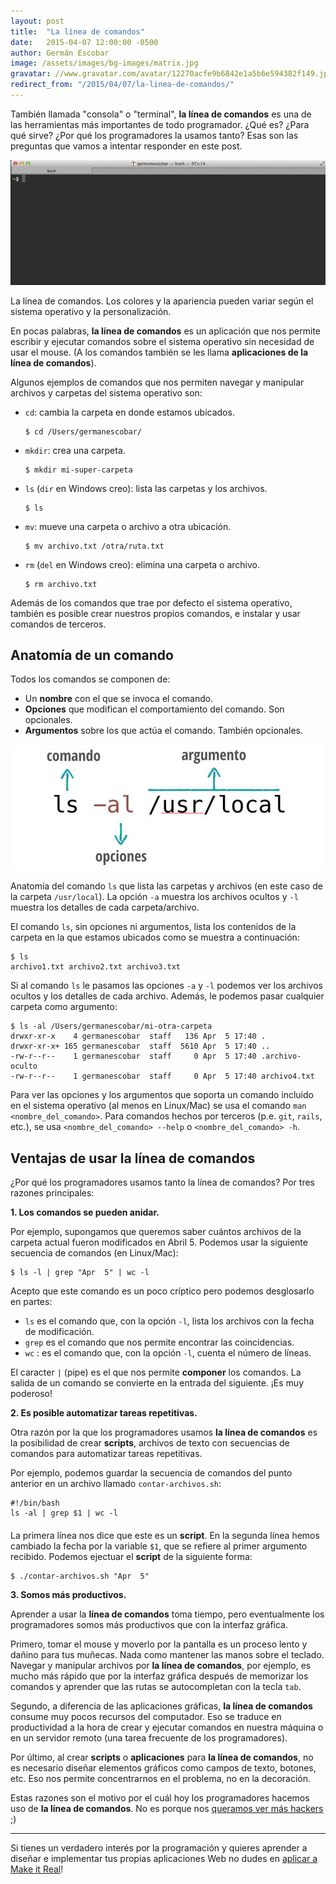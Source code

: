 ```yaml
---
layout: post
title:  "La línea de comandos"
date:   2015-04-07 12:00:00 -0500
author: Germán Escobar
image: /assets/images/bg-images/matrix.jpg
gravatar: //www.gravatar.com/avatar/12270acfe9b6842e1a5b6e594382f149.jpg?s=80
redirect_from: "/2015/04/07/la-linea-de-comandos/"
---
```


También llamada "consola" o "terminal", **la línea de comandos** es una de las herramientas más importantes de todo programador. ¿Qué es? ¿Para qué sirve? ¿Por qué los programadores la usamos tanto? Esas son las preguntas que vamos a intentar responder en este post.<!-- more -->

<img src="/assets/images/cli.jpg" alt="Screenshots" class="photo">

<p class="photo-description">La línea de comandos. Los colores y la apariencia pueden variar según el sistema operativo y la personalización.</p>

En pocas palabras, **la línea de comandos** es un aplicación que nos permite escribir y ejecutar comandos sobre el sistema operativo sin necesidad de usar el mouse. (A los comandos también se les llama **aplicaciones de la línea de comandos**).

Algunos ejemplos de comandos que nos permiten navegar y manipular archivos y carpetas del sistema operativo son:

* `cd`: cambia la carpeta en donde estamos ubicados.
  <pre><code class="language-none">$ cd /Users/germanescobar/</code></pre>
* `mkdir`: crea una carpeta.
  <pre><code class="language-none">$ mkdir mi-super-carpeta</code></pre>
* `ls` (`dir` en Windows creo): lista las carpetas y los archivos.
  <pre><code class="language-none">$ ls</code></pre>
* `mv`: mueve una carpeta o archivo a otra ubicación.
  <pre><code class="language-none">$ mv archivo.txt /otra/ruta.txt</code></pre>
* `rm` (`del` en Windows creo): elimina una carpeta o archivo.
  <pre><code class="language-none">$ rm archivo.txt</code></pre>

Además de los comandos que trae por defecto el sistema operativo, también es posible crear nuestros propios comandos, e instalar y usar comandos de terceros.

## Anatomía de un comando

Todos los comandos se componen de:

* Un **nombre** con el que se invoca el comando.
* **Opciones** que modifican el comportamiento del comando. Son opcionales.
* **Argumentos** sobre los que actúa el comando. También opcionales.

<img src="/assets/images/cli-anatomy.jpg" alt="Screenshots" class="photo">

<p class="photo-description">Anatomía del comando <code>ls</code> que lista las carpetas y archivos (en este caso de la carpeta <code>/usr/local</code>). La opción <code>-a</code> muestra los archivos ocultos y <code>-l</code> muestra los detalles de cada carpeta/archivo.</p>

El comando `ls`, sin opciones ni argumentos, lista los contenidos de la carpeta en la que estamos ubicados como se muestra a continuación:

<pre><code class="language-none">$ ls
archivo1.txt archivo2.txt archivo3.txt</code></pre>

Si al comando `ls` le pasamos las opciones `-a` y `-l` podemos ver los archivos ocultos y los detalles de cada archivo. Además, le podemos pasar cualquier carpeta como argumento:

<pre><code class="language-none">$ ls -al /Users/germanescobar/mi-otra-carpeta
drwxr-xr-x    4 germanescobar  staff   136 Apr  5 17:40 .
drwxr-xr-x+ 165 germanescobar  staff  5610 Apr  5 17:40 ..
-rw-r--r--    1 germanescobar  staff     0 Apr  5 17:40 .archivo-oculto
-rw-r--r--    1 germanescobar  staff     0 Apr  5 17:40 archivo4.txt</code></pre>

Para ver las opciones y los argumentos que soporta un comando incluido en el sistema operativo (al menos en Linux/Mac) se usa el comando `man <nombre_del_comando>`. Para comandos hechos por terceros (p.e. `git`, `rails`, etc.), se usa `<nombre_del_comando> --help` o `<nombre_del_comando> -h`.

## Ventajas de usar la línea de comandos

¿Por qué los programadores usamos tanto la línea de comandos? Por tres razones principales:

<strong>1\. Los comandos se pueden anidar.</strong>

Por ejemplo, supongamos que queremos saber cuántos archivos de la carpeta actual fueron modificados en Abril 5. Podemos usar la siguiente secuencia de comandos (en Linux/Mac):

<pre><code class="language-none">$ ls -l | grep "Apr  5" | wc -l</code></pre>

Acepto que este comando es un poco críptico pero podemos desglosarlo en partes:

* `ls` es el comando que, con la opción `-l`, lista los archivos con la fecha de modificación.
* `grep` es el comando que nos permite encontrar las coincidencias.
* `wc` : es el comando que, con la opción `-l`, cuenta el número de líneas.

El caracter `|` (pipe) es el que nos permite **componer** los comandos. La salida de un comando se convierte en la entrada del siguiente. ¡Es muy poderoso!

<strong>2\. Es posible automatizar tareas repetitivas.</strong>

Otra razón por la que los programadores usamos **la línea de comandos** es la posibilidad de crear **scripts**, archivos de texto con secuencias de comandos para automatizar tareas repetitivas.

Por ejemplo, podemos guardar la secuencia de comandos del punto anterior en un archivo llamado `contar-archivos.sh`:

<pre style="margin-bottom: 20px;"><code class="bash">#!/bin/bash
ls -al | grep $1 | wc -l</code></pre>

La primera línea nos dice que este es un **script**. En la segunda línea hemos cambiado la fecha por la variable `$1`, que se refiere al primer argumento recibido. Podemos ejectuar el **script** de la siguiente forma:

<pre><code class="language-none">$ ./contar-archivos.sh "Apr  5"</code></pre>

<strong>3\. Somos más productivos.</strong>

Aprender a usar la **línea de comandos** toma tiempo, pero eventualmente los programadores somos más productivos que con la interfaz gráfica.

Primero, tomar el mouse y moverlo por la pantalla es un proceso lento y dañino para tus muñecas. Nada como mantener las manos sobre el teclado. Navegar y manipular archivos por **la línea de comandos**, por ejemplo, es mucho más rápido que por la interfaz gráfica después de memorizar los comandos y aprender que las rutas se autocompletan con la tecla `tab`.

Segundo, a diferencia de las aplicaciones gráficas, **la línea de comandos** consume muy pocos recursos del computador. Eso se traduce en productividad a la hora de crear y ejecutar comandos en nuestra máquina o en un servidor remoto (una tarea frecuente de los programadores).

Por último, al crear **scripts** o **aplicaciones** para **la línea de comandos**, no es necesario diseñar elementos gráficos como campos de texto, botones, etc. Eso nos permite concentrarnos en el problema, no en la decoración.

Estas razones son el motivo por el cuál hoy los programadores hacemos uso de **la línea de comandos**. No es porque nos <a href="http://hackertyper.net/" target="_blank">queramos ver más hackers</a> ;)

***

Si tienes un verdadero interés por la programación y quieres aprender a diseñar e implementar tus propias aplicaciones Web no dudes en [aplicar a Make it Real](/apply)!
